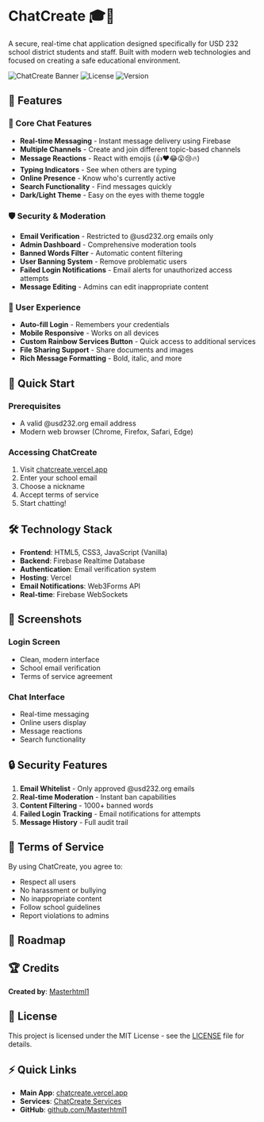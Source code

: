# ChatCreate 🎓💬

A secure, real-time chat application designed specifically for USD 232 school district students and staff. Built with modern web technologies and focused on creating a safe educational environment.

![ChatCreate Banner](https://img.shields.io/badge/ChatCreate-USD%20232-ff69b4?style=for-the-badge)
![License](https://img.shields.io/badge/license-MIT-blue.svg?style=for-the-badge)
![Version](https://img.shields.io/badge/version-1.0.0-green.svg?style=for-the-badge)

## 🌟 Features

### 💬 Core Chat Features
- **Real-time Messaging** - Instant message delivery using Firebase
- **Multiple Channels** - Create and join different topic-based channels
- **Message Reactions** - React with emojis (👍❤️😂😮😢🔥)
- **Typing Indicators** - See when others are typing
- **Online Presence** - Know who's currently active
- **Search Functionality** - Find messages quickly
- **Dark/Light Theme** - Easy on the eyes with theme toggle

### 🛡️ Security & Moderation
- **Email Verification** - Restricted to @usd232.org emails only
- **Admin Dashboard** - Comprehensive moderation tools
- **Banned Words Filter** - Automatic content filtering
- **User Banning System** - Remove problematic users
- **Failed Login Notifications** - Email alerts for unauthorized access attempts
- **Message Editing** - Admins can edit inappropriate content

### 🎨 User Experience
- **Auto-fill Login** - Remembers your credentials
- **Mobile Responsive** - Works on all devices
- **Custom Rainbow Services Button** - Quick access to additional services
- **File Sharing Support** - Share documents and images
- **Rich Message Formatting** - Bold, italic, and more

## 🚀 Quick Start

### Prerequisites
- A valid @usd232.org email address
- Modern web browser (Chrome, Firefox, Safari, Edge)

### Accessing ChatCreate
1. Visit [chatcreate.vercel.app](https://chatcreate.vercel.app)
2. Enter your school email
3. Choose a nickname
4. Accept terms of service
5. Start chatting!

## 🛠️ Technology Stack

- **Frontend**: HTML5, CSS3, JavaScript (Vanilla)
- **Backend**: Firebase Realtime Database
- **Authentication**: Email verification system
- **Hosting**: Vercel
- **Email Notifications**: Web3Forms API
- **Real-time**: Firebase WebSockets

## 📱 Screenshots

### Login Screen
- Clean, modern interface
- School email verification
- Terms of service agreement

### Chat Interface
- Real-time messaging
- Online users display
- Message reactions
- Search functionality

## 🔒 Security Features

1. **Email Whitelist** - Only approved @usd232.org emails
2. **Real-time Moderation** - Instant ban capabilities
3. **Content Filtering** - 1000+ banned words
4. **Failed Login Tracking** - Email notifications for attempts
5. **Message History** - Full audit trail

## 📝 Terms of Service

By using ChatCreate, you agree to:
- Respect all users
- No harassment or bullying
- No inappropriate content
- Follow school guidelines
- Report violations to admins

## 🎯 Roadmap

## 🏆 Credits

**Created by**: [Masterhtml1](https://github.com/Masterhtml1)

## 📄 License

This project is licensed under the MIT License - see the [LICENSE](LICENSE) file for details.

## ⚡ Quick Links

- **Main App**: [chatcreate.vercel.app](https://chatcreate.vercel.app)
- **Services**: [ChatCreate Services](https://masterhtml1.github.io/ChatCreate-Services/)
- **GitHub**: [github.com/Masterhtml1](https://github.com/Masterhtml1)
